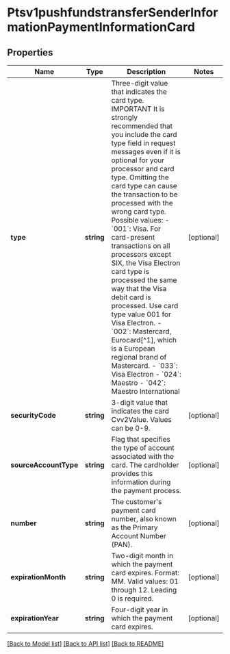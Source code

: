 # Ptsv1pushfundstransferSenderInformationPaymentInformationCard

## Properties
Name | Type | Description | Notes
------------ | ------------- | ------------- | -------------
**type** | **string** | Three-digit value that indicates the card type.  IMPORTANT It is strongly recommended that you include the card type field in request messages even if it is optional for your processor and card type. Omitting the card type can cause the transaction to be processed with the wrong card type.  Possible values: - &#x60;001&#x60;: Visa. For card-present transactions on all processors except SIX, the Visa Electron card type is processed the same way that the Visa debit card is processed. Use card type value 001 for Visa Electron. - &#x60;002&#x60;: Mastercard, Eurocard[^1], which is a European regional brand of Mastercard. - &#x60;033&#x60;: Visa Electron - &#x60;024&#x60;: Maestro - &#x60;042&#x60;: Maestro International | [optional] 
**securityCode** | **string** | 3-digit value that indicates the card Cvv2Value. Values can be 0-9. | [optional] 
**sourceAccountType** | **string** | Flag that specifies the type of account associated with the card. The cardholder provides this information during the payment process. | [optional] 
**number** | **string** | The customer&#39;s payment card number, also known as the Primary Account Number (PAN). | [optional] 
**expirationMonth** | **string** | Two-digit month in which the payment card expires.  Format: MM.  Valid values: 01 through 12. Leading 0 is required. | [optional] 
**expirationYear** | **string** | Four-digit year in which the payment card expires. | [optional] 

[[Back to Model list]](../README.md#documentation-for-models) [[Back to API list]](../README.md#documentation-for-api-endpoints) [[Back to README]](../README.md)


